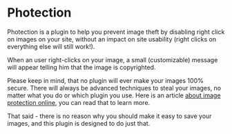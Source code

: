 # Photection
Photection is a plugin to help you prevent image theft by disabling right click on images on your site, without an impact on site usability (right clicks on everything else will still work!).

When an user right-clicks on your image, a small (customizable) message will appear telling him that the image is copyrighted.

Please keep in mind, that no plugin will ever make your images 100% secure.
There will always be advanced techniques to steal your images, no matter what you do or which plugin you use. Here is an article [about image protection online](https://colormelon.com/image-right-click-protection-plugin/), you can read that to learn more.

That said - there is no reason why you should make it easy to save your images, and this plugin is designed to do just that.
